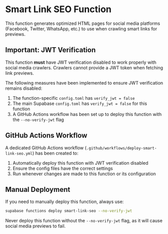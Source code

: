 
# Smart Link SEO Function

This function generates optimized HTML pages for social media platforms (Facebook, Twitter, WhatsApp, etc.) to use when crawling smart links for previews.

## Important: JWT Verification

This function **must** have JWT verification disabled to work properly with social media crawlers. Crawlers cannot provide a JWT token when fetching link previews.

The following measures have been implemented to ensure JWT verification remains disabled:

1. The function-specific `config.toml` has `verify_jwt = false`
2. The main Supabase `config.toml` has `verify_jwt = false` for this function
3. A GitHub Actions workflow has been set up to deploy this function with the `--no-verify-jwt` flag

## GitHub Actions Workflow

A dedicated GitHub Actions workflow (`.github/workflows/deploy-smart-link-seo.yml`) has been created to:

1. Automatically deploy this function with JWT verification disabled
2. Ensure the config files have the correct settings
3. Run whenever changes are made to this function or its configuration

## Manual Deployment

If you need to manually deploy this function, always use:

```bash
supabase functions deploy smart-link-seo --no-verify-jwt
```

Never deploy this function without the `--no-verify-jwt` flag, as it will cause social media previews to fail.
